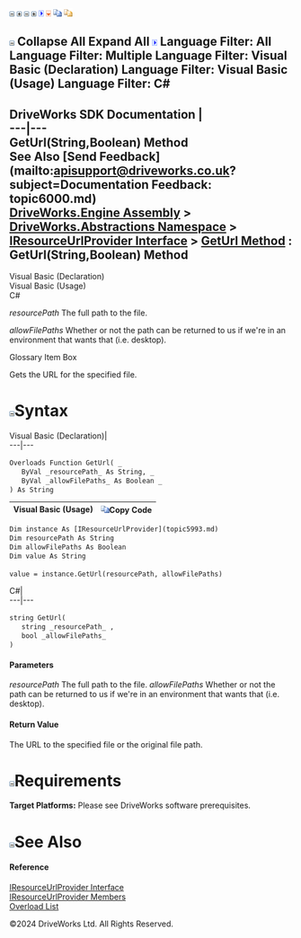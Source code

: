 ![](dotnetimages/collapse.gif) ![](dotnetimages/expand.gif) ![](dotnetimages/collapse.gif) ![](dotnetimages/expand.gif) ![](dotnetimages/drpdown.gif) ![](dotnetimages/drpdown_orange.gif) ![](dotnetimages/copycode.gif) ![](dotnetimages/copycodeHighlight.gif)

![](dotnetimages/collapse.gif) Collapse All Expand All ![](dotnetimages/drpdown.gif) Language Filter: All  Language Filter: Multiple  Language Filter: Visual Basic (Declaration) Language Filter: Visual Basic (Usage) Language Filter: C#  
---  
DriveWorks SDK Documentation  |   
---|---  
GetUrl(String,Boolean) Method   
See Also [Send Feedback](mailto:apisupport@driveworks.co.uk?subject=Documentation Feedback: topic6000.md)  
[DriveWorks.Engine Assembly](topic2156.md) > [DriveWorks.Abstractions Namespace](topic5939.md) > [IResourceUrlProvider Interface](topic5993.md) > [GetUrl Method](topic5998.md) : GetUrl(String,Boolean) Method  
---  
  
Visual Basic (Declaration)    
Visual Basic (Usage)    
C# 

_resourcePath_
    The full path to the file.

_allowFilePaths_
    Whether or not the path can be returned to us if we're in an environment that wants that (i.e. desktop).

Glossary Item Box

Gets the URL for the specified file. 

# ![](dotnetimages/collapse.gif)Syntax

Visual Basic (Declaration)|   
---|---  
      
    
    Overloads Function GetUrl( _
       ByVal _resourcePath_ As String, _
       ByVal _allowFilePaths_ As Boolean _
    ) As String  
  
Visual Basic (Usage)| ![](dotnetimages/copycode.gif)Copy Code  
---|---  
      
    
    Dim instance As [IResourceUrlProvider](topic5993.md)
    Dim resourcePath As String
    Dim allowFilePaths As Boolean
    Dim value As String
     
    value = instance.GetUrl(resourcePath, allowFilePaths)  
  
C#|   
---|---  
      
    
    string GetUrl( 
       string _resourcePath_ ,
       bool _allowFilePaths_
    )  
  
#### Parameters

 _resourcePath_
    The full path to the file.
_allowFilePaths_
    Whether or not the path can be returned to us if we're in an environment that wants that (i.e. desktop).

#### Return Value

The URL to the specified file or the original file path.

# ![](dotnetimages/collapse.gif)Requirements

**Target Platforms:** Please see DriveWorks software prerequisites.

# ![](dotnetimages/collapse.gif)See Also

#### Reference

[IResourceUrlProvider Interface](topic5993.md)   
[IResourceUrlProvider Members](topic5994.md)   
[Overload List](topic5998.md)

©2024 DriveWorks Ltd. All Rights Reserved.
